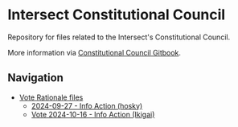 # Intersect Constitutional Council

Repository for files related to the Intersect's Constitutional Council.

More information via [Constitutional Council Gitbook](https://intersect.gitbook.io/constitutional-council-of-intersect).

## Navigation

- [Vote Rationale files](./vote-rationales/)
  - [2024-09-27 - Info Action (hosky)](./vote-rationales/2024-09-27-info-hosky/)
  - [Vote 2024-10-16 - Info Action (Ikigai)](./vote-rationales/2024-10-16-vote-info-ikigai/)
